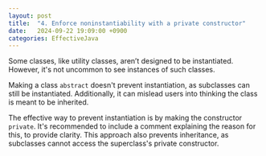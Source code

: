 ```yaml
---
layout: post
title:  "4. Enforce noninstantiability with a private constructor"
date:   2024-09-22 19:09:00 +0900
categories: EffectiveJava
---
```


Some classes, like utility classes, aren’t designed to be instantiated. However, it's not uncommon to see instances of such classes.

Making a class `abstract` doesn't prevent instantiation, as subclasses can still be instantiated. Additionally, it can mislead users into thinking the class is meant to be inherited.

The effective way to prevent instantiation is by making the constructor `private`. It's recommended to include a comment explaining the reason for this, to provide clarity. This approach also prevents inheritance, as subclasses cannot access the superclass's private constructor.